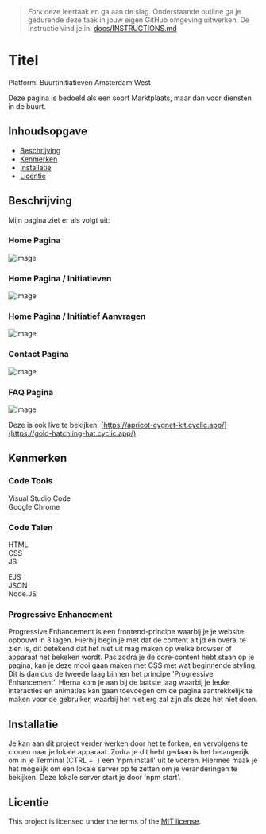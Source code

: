 > _Fork_ deze leertaak en ga aan de slag. Onderstaande outline ga je gedurende deze taak in jouw eigen GitHub omgeving uitwerken. De instructie vind je in: [docs/INSTRUCTIONS.md](docs/INSTRUCTIONS.md)

# Titel
Platform: Buurtinitiatieven Amsterdam West

Deze pagina is bedoeld als een soort Marktplaats, maar dan voor diensten in de buurt.

## Inhoudsopgave

  * [Beschrijving](#beschrijving)
  * [Kenmerken](#kenmerken)
  * [Installatie](#installatie)
  * [Licentie](#licentie)

## Beschrijving
Mijn pagina ziet er als volgt uit:

### Home Pagina
![image](https://github.com/TygoWolven/Sprint9-Interactive-Functionality/assets/144010858/ab81edf5-319a-4f23-9a3c-d7d9f5680e2d)

### Home Pagina / Initiatieven
![image](https://github.com/TygoWolven/Sprint9-Interactive-Functionality/assets/144010858/dc08d079-59a1-4568-8e2d-a277ba5340f6)

### Home Pagina / Initiatief Aanvragen
![image](https://github.com/TygoWolven/Sprint9-Interactive-Functionality/assets/144010858/192439fb-6d7f-4699-bcb9-b49ea77214c8)

### Contact Pagina
![image](https://github.com/TygoWolven/Sprint9-Interactive-Functionality/assets/144010858/5c72a6cd-50ae-44b2-80e9-b2de40c1dd9a)

### FAQ Pagina
![image](https://github.com/TygoWolven/Sprint9-Interactive-Functionality/assets/144010858/277d58f7-cade-4021-9f17-1cd024555590)


Deze is ook live te bekijken: [https://apricot-cygnet-kit.cyclic.app/](https://gold-hatchling-hat.cyclic.app/)

## Kenmerken

### Code Tools
Visual Studio Code <br>
Google Chrome

### Code Talen
HTML <br>
CSS <br>
JS

EJS <br>
JSON <br>
Node.JS<br>

### Progressive Enhancement
Progressive Enhancement is een frontend-principe waarbij je je website opbouwt in 3 lagen. Hierbij begin je met dat de content altijd en overal te zien is, dit betekend dat het niet uit mag maken op welke browser of apparaat het bekeken wordt. Pas zodra je de core-content hebt staan op je pagina, kan je deze mooi gaan maken met CSS met wat beginnende styling. Dit is dan dus de tweede laag binnen het principe 'Progressive Enhancement'. Hierna kom je aan bij de laatste laag waarbij je leuke interacties en animaties kan gaan toevoegen om de pagina aantrekkelijk te maken voor de gebruiker, waarbij het niet erg zal zijn als deze het niet doen.

## Installatie
Je kan aan dit project verder werken door het te forken, en vervolgens te clonen naar je lokale apparaat. Zodra je dit hebt gedaan is het belangerijk om in je Terminal (CTRL +  `) een 'npm install' uit te voeren. Hiermee maak je het mogelijk om een lokale server op te zetten om je veranderingen te bekijken. Deze lokale server start je door 'npm start'.

## Licentie

This project is licensed under the terms of the [MIT license](./LICENSE).
